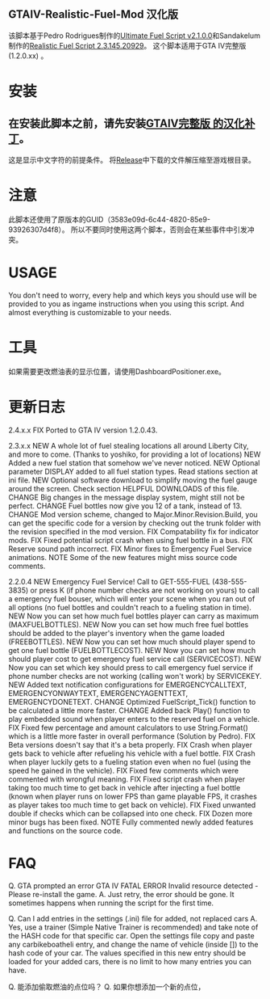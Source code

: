 
## GTAIV-Realistic-Fuel-Mod 汉化版

该脚本基于Pedro Rodrigues制作的[Ultimate Fuel Script v2.1.0.0](https://www.gtainside.com/en/gta4/mods/47700-ultimate-fuel-script-v2)和Sandakelum制作的[Realistic Fuel Script 2.3.145.20929](https://www.gtagaming.com/realistic-fuel-mod-2-2-0-5-f22621.html)。
这个脚本适用于GTA IV完整版 (1.2.0.xx) 。

# 安装
## 在安装此脚本之前，请先安装[GTAIV完整版 的汉化补丁](https://b9348.gitee.io/index.html)。
这是显示中文字符的前提条件。
将[Release](releases/)中下载的文件解压缩至游戏根目录。

# 注意
此脚本还使用了原版本的GUID（3583e09d-6c44-4820-85e9-93926307d4f8）。
所以不要同时使用这两个脚本，否则会在某些事件中引发冲突。

# USAGE
You don't need to worry, every help and which keys you should use will be
provided to you as ingame instructions when you using this script. And almost
everything is customizable to your needs.

# 工具
如果需要更改燃油表的显示位置，请使用DashboardPositioner.exe。

# 更新日志


2.4.x.x
FIX Ported to GTA IV version 1.2.0.43.

2.3.x.x
NEW A whole lot of fuel stealing locations all around Liberty City, and more to come. (Thanks to yoshiko, for providing a lot of locations)
NEW Added a new fuel station that somehow we've never noticed.
NEW Optional parameter DISPLAY added to all fuel station types. Read stations section at ini file.
NEW Optional software download to simplify moving the fuel gauge around the screen. Check section HELPFUL DOWNLOADS of this file.
CHANGE Big changes in the message display system, might still not be perfect.
CHANGE Fuel bottles now give you 12 of a tank, instead of 13.
CHANGE Mod version scheme, changed to Major.Minor.Revision.Build, you can get the specific code for a version by checking out the trunk folder with the revision specified in the mod version.
FIX Compatability fix for indicator mods.
FIX Fixed potential script crash when using fuel bottle in a bus.
FIX Reserve sound path incorrect.
FIX Minor fixes to Emergency Fuel Service animations.
NOTE Some of the new features might miss source code comments.

2.2.0.4
NEW Emergency Fuel Service! Call to GET-555-FUEL (438-555-3835) or press K (if phone number checks are not working on yours) to call a emergency fuel bouser, which will enter your scene when you ran out of all options (no fuel bottles and couldn't reach to a fueling station in time).
NEW Now you can set how much fuel bottles player can carry as maximum (MAXFUELBOTTLES).
NEW Now you can set how much free fuel bottles should be added to the player's inventory when the game loaded (FREEBOTTLES).
NEW Now you can set how much should player spend to get one fuel bottle (FUELBOTTLECOST).
NEW Now you can set how much should player cost to get emergency fuel service call (SERVICECOST).
NEW Now you can set which key should press to call emergency fuel service if phone number checks are not working (calling won't work) by SERVICEKEY.
NEW Added text notification configurations for EMERGENCYCALLTEXT, EMERGENCYONWAYTEXT, EMERGENCYAGENTTEXT, EMERGENCYDONETEXT.
CHANGE Optimized FuelScript_Tick() function to be calculated a little more faster.
CHANGE Added back Play() function to play embedded sound when player enters to the reserved fuel on a vehicle.
FIX Fixed few percentage and amount calculators to use String.Format() which is a little more faster in overall performance (Solution by Pedro).
FIX Beta versions doesn't say that it's a beta properly.
FIX Crash when player gets back to vehicle after refueling his vehicle with a fuel bottle.
FIX Crash when player luckily gets to a fueling station even when no fuel (using the speed he gained in the vehicle).
FIX Fixed few comments which were commented with wrongful meaning.
FIX Fixed script crash when player taking too much time to get back in vehicle after injecting a fuel bottle (known when player runs on lower FPS than game playable FPS, it crashes as player takes too much time to get back on vehicle).
FIX Fixed unwanted double if checks which can be collapsed into one check.
FIX Dozen more minor bugs has been fixed.
NOTE Fully commented newly added features and functions on the source code.

# FAQ
Q. GTA prompted an error  GTA IV FATAL ERROR Invalid resource detected - Please re-install the game.
A. Just retry, the error should be gone. It sometimes happens when running the script for the first time.

Q. Can I add entries in the settings (.ini) file for added, not replaced cars 
A. Yes, use a trainer (Simple Native Trainer is recommended) and take note of the HASH code for that specific car. Open the settings file copy and paste any carbikeboatheli entry, and change the name of vehicle (inside []) to the hash code of your car. The values specified in this new entry should be loaded for your added cars, there is no limit to how many entries you can have.

Q. 能添加偷取燃油的点位吗？
Q. 如果你想添加一个新的点位，
